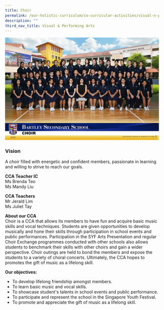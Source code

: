 ```yaml
---
title: Choir
permalink: /our-holistic-curriculum/co-curricular-activities/visual-n-performing-arts/choir
description: ""
third_nav_title: Visual & Performing Arts
---
```


![](/images/Choir-Formal.jpg)

### Vision
A choir filled with energetic and confident members, passionate in learning and willing to strive to reach our goals.

**CCA Teacher IC** <br>
Ms Brenda Teo <br>
Ms Mandy Liu

**CCA Teachers** <br>
Mr Jerald Lim <br>
Ms Juliet Tay

**About our CCA** <br>
Choir is a CCA that allows its members to have fun and acquire basic music skills and vocal techniques. Students are given opportunities to develop musically and hone their skills through participation in school events and public performances. Participation in the SYF Arts Presentation and regular Choir Exchange programmes conducted with other schools also allows students to benchmark their skills with other choirs and gain a wider perspective. Choir outings are held to bond the members and expose the students to a variety of choral concerts. Ultimately, the CCA hopes to promotes the gift of music as a lifelong skill.

**Our objectives:** 
* To develop lifelong friendship amongst members.
* To learn basic music and vocal skills.
* To showcase student's talents in school events and public performance.
* To participate and represent the school in the Singapore Youth Festival.
* To promote and appreciate the gift of music as a lifelong skill.